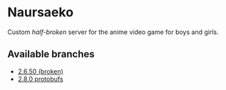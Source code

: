 # Naursaeko
Custom *half-broken* server for the anime video game for boys and girls.

## Available branches
- [2.6.50 (broken)](../../tree/2.6-broken)
- [2.8.0 protobufs](../../tree/2.8-protos)
